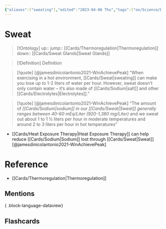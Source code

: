 ```yaml
---
{"aliases":["sweating"],"edited":"2023-04-06 Thu","tags":["on/Science/Biology"],"date created":"2023-02-21 Tue","dg-publish":true,"permalink":"/cards/sweat/","dgPassFrontmatter":true}
---
```


# Sweat

> [!Ontology]
> up:: 
> jump:: [[Cards/Thermoregulation\|Thermoregulation]]
> down:: [[Cards/Sweat Glands\|Sweat Glands]]

> [!Definition] Definition
> 

> [!quote] [@jamesdinicolantonio2021-WinAchievePeak]
> “When exercising in a hot environment, [[Cards/Sweat\|sweating]] can make you lose up to 1-2 liters of water per hour. However, sweat doesn’t only contain water – it’s  also  made  of  [[Cards/Sodium\|salt]]  and  other  [[Cards/Electrolytes\|Electrolytes]].”

> [!quote] [@jamesdinicolantonio2021-WinAchievePeak]
> “The  amount  of  *[[Cards/Sodium\|sodium]]  in  our  [[Cards/Sweat\|Sweat]]  generally  ranges  between  40-60 mEq/Liter (920-1,380 mg/Liter)* and we sweat out about 1 to 1 ½ liters per hour  in  moderate  temperatures  and  around  2  to  3  liters  per  hour  in  hot temperatures”

- [[Cards/Heat Exposure Therapy\|Heat Exposure Therapy]] can help reduce [[Cards/Sodium\|Sodium]] lost through [[Cards/Sweat\|Sweat]] [@jamesdinicolantonio2021-WinAchievePeak]

# Reference
- [[Cards/Thermoregulation\|Thermoregulation]]

## Mentions

{ .block-language-dataview}

## Flashcards
